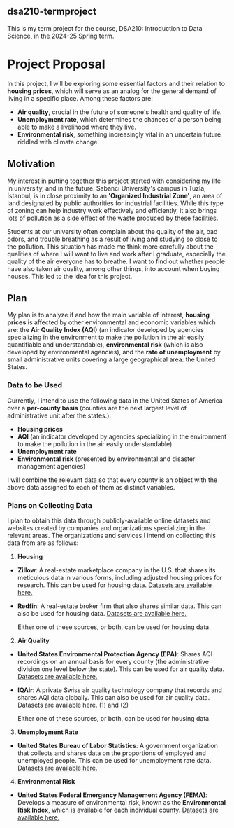## dsa210-termproject

This is my term project for the course, DSA210: Introduction to Data Science, in the 2024-25 Spring term.

# Project Proposal

In this project, I will be exploring some essential factors and their relation to **housing prices**, which will serve as an analog for the general demand of living in a specific place. Among these factors are:

- **Air quality**, crucial in the future of someone's health and quality of life.
- **Unemployment rate**, which determines the chances of a person being able to make a livelihood where they live.
- **Environmental risk**, something increasingly vital in an uncertain future riddled with climate change.

## Motivation

My interest in putting together this project started with considering my life in university, and in the future. Sabancı University's campus in Tuzla, İstanbul, is in close proximity to an **'Organized Industrial Zone'**, an area of land designated by public authorities for industrial facilities. While this type of zoning can help industry work effectively and efficiently, it also brings lots of pollution as a side effect of the waste produced by these facilities.

Students at our university often complain about the quality of the air, bad odors, and trouble breathing as a result of living and studying so close to the pollution. This situation has made me think more carefully about the qualities of where I will want to live and work after I graduate, especially the quality of the air everyone has to breathe. I want to find out whether people have also taken air quality, among other things, into account when buying houses. This led to the idea for this project.

## Plan

My plan is to analyze if and how the main variable of interest, **housing prices** is affected by other environmental and economic variables which are: the **Air Quality Index (AQI)** (an indicator developed by agencies specializing in the environment to make the pollution in the air easily quantifiable and understandable), **environmental risk** (which is also developed by environmental agencies), and the **rate of unemployment** by small administrative units covering a large geographical area: the United States.

### Data to be Used

Currently, I intend to use the following data in the United States of America over a **per-county basis** (counties are the next largest level of administrative unit after the states.):

- **Housing prices**
- **AQI** (an indicator developed by agencies specializing in the environment to make the pollution in the air easily understandable)
- **Unemployment rate**
- **Environmental risk** (presented by environmental and disaster management agencies)

I will combine the relevant data so that every county is an object with the above data assigned to each of them as distinct variables.

### Plans on Collecting Data

I plan to obtain this data through publicly-available online datasets and websites created by companies and organizations specializing in the relevant areas. The organizations and services I intend on collecting this data from are as follows:

1. **Housing**

- **Zillow**: A real-estate marketplace company in the U.S. that shares its meticulous data in various forms, including adjusted housing prices for research. This can be used for housing data. [Datasets are available here.](https://www.zillow.com/research/data/)

- **Redfin**: A real-estate broker firm that also shares similar data. This can also be used for housing data. [Datasets are available here.](https://www.redfin.com/news/data-center/)
  
  Either one of these sources, or both, can be used for housing data.

2. **Air Quality**
- **United States Environmental Protection Agency (EPA)**: Shares AQI recordings on an annual basis for every county (the administrative division one level below the state). This can be used for air quality data. [Datasets are available here.](https://aqs.epa.gov/aqsweb/airdata/download_files.html#Annual)
  
- **IQAir**: A private Swiss air quality technology company that records and shares AQI data globally. This can also be used for air quality data. Datasets are available here. [(1)](https://www.iqair.com/usa) and [(2)](https://www.iqair.com/world-most-polluted-cities?continent=59af928f3e70001c1bd78e4f&country=7KEznm2wS6Zk3chh2&state=&sort=-rank&page=1&perPage=50&cities=)

  Either one of these sources, or both, can be used for housing data.

3. **Unemployment Rate**

- **United States Bureau of Labor Statistics**: A government organization that collects and shares data on the proportions of employed and unemployed people. This can be used for unemployment rate data. [Datasets are available here.](https://www.bls.gov/lau/tables.htm)

4. **Environmental Risk**

- **United States Federal Emergency Management Agency (FEMA)**: Develops a measure of environmental risk, known as the **Environmental Risk Index**, which is available for each individual county. [Datasets are available here.](https://hazards.fema.gov/nri/data-resources#csvDownload)
   
